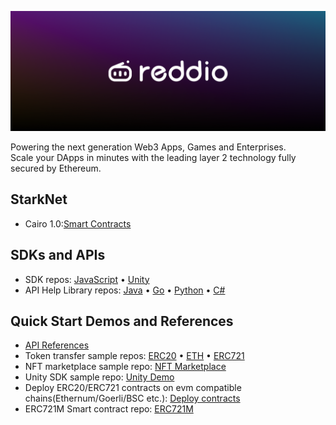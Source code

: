 <!-- Banner Image -->

![Reddio Banner](banner.png)

Powering the next generation Web3 Apps, Games and Enterprises.   
Scale your DApps in minutes with the leading layer 2 technology fully secured by Ethereum. 

## StarkNet
- Cairo 1.0:<a href="https://github.com/reddio-com/cairo">Smart Contracts</a>

## SDKs and APIs

- SDK repos: <a href="https://github.com/reddio-com/red-js-sdk">JavaScript</a> • <a href="https://github.com/reddio-com/reddio-sdk/tree/main/reddio-unity">Unity</a>
- API Help Library repos: <a href="https://github.com/reddio-com/reddio-sdk">Java</a> • <a href="https://github.com/reddio-com/reddio-sdk/tree/main/reddio-go">Go</a> • <a href="https://github.com/reddio-com/red-py-sdk">Python</a> • <a href="https://github.com/reddio-com/reddio-sdk/tree/main/reddio-csharp">C#</a>
  
## Quick Start Demos and References
- <a href="https://api-docs.reddio.com/"> API References</a>
- Token transfer sample repos: <a href="https://github.com/reddio-com/Tutorial-Examples/tree/master/ERC20-transfer-tutorial-example">ERC20</a> • <a href="https://github.com/reddio-com/Tutorial-Examples/tree/master/ETH-transfer-tutorial-example">ETH</a> • <a href="https://github.com/reddio-com/Tutorial-Examples/tree/master/ERC721-transfer-tutorial-example">ERC721</a>
- NFT marketplace sample repo: <a href="https://github.com/reddio-com/NFT-Marketplace">NFT Marketplace</a>
- Unity SDK sample repo: <a href="https://github.com/reddio-com/unity-sdk-demo">Unity Demo</a>
- Deploy ERC20/ERC721 contracts on evm compatible chains(Ethernum/Goerli/BSC etc.): <a href="https://deploy-contract.reddio.com/"> Deploy contracts</a>
- ERC721M Smart contract repo: <a href="https://github.com/reddio-com/contract_sample">ERC721M</a>
